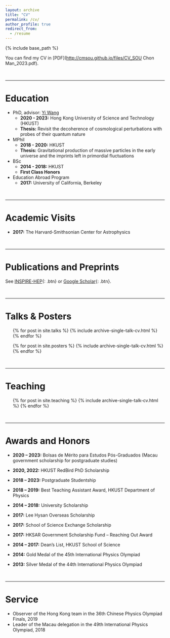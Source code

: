 ```yaml
---
layout: archive
title: "CV"
permalink: /cv/
author_profile: true
redirect_from:
  - /resume
---
```


{% include base_path %}

You can find my CV in [PDF](http://cmsou.github.io/files/CV_SOU Chon Man_2023.pdf).

<br>

---

Education
======
* PhD, advisor: [Yi Wang](https://phyw.people.ust.hk/)
  * **2020 - 2023:** Hong Kong University of Science and Technology (HKUST)
  * **Thesis:** Revisit the decoherence of cosmological perturbations with probes of their quantum nature
* MPhil
  * **2018 - 2020:** HKUST
  * **Thesis:** Gravitational production of massive particles in the early universe and the imprints left in primordial fluctuations
* BSc
  * **2014 - 2018:** HKUST
  * **First Class Honors**
* Education Abroad Program
  * **2017:** University of California, Berkeley

<br>

---

Academic Visits 
======
* **2017:** The Harvard-Smithsonian Center for Astrophysics 

<br>

---

Publications and Preprints
======
See [INSPIRE-HEP](https://inspirehep.net/authors/1512636){: .btn} or [Google Scholar](https://scholar.google.com/citations?user=YTBV9l4AAAAJ&hl=en){: .btn}.

<br>

---

Talks & Posters
======
  <ul>{% for post in site.talks %}
    {% include archive-single-talk-cv.html %}
  {% endfor %}</ul>

  <ul>{% for post in site.posters %}
    {% include archive-single-talk-cv.html %}
  {% endfor %}</ul>

<br>

---
  
Teaching
======
  <ul>{% for post in site.teaching %}
    {% include archive-single-talk-cv.html %}
  {% endfor %}</ul>

<br>

---

Awards and Honors
======
* **2020 – 2023:** Bolsas de Mérito para Estudos Pós-Graduados (Macau government scholarship for postgraduate studies)

* **2020, 2022:**	HKUST RedBird PhD Scholarship 

* **2018 – 2023:** Postgraduate Studentship 

* **2018 – 2019:**	Best Teaching Assistant Award, HKUST Department of Physics

* **2014 – 2018:**	University Scholarship 

* **2017:**	Lee Hysan Overseas Scholarship 

* **2017:**	School of Science Exchange Scholarship

* **2017:**	HKSAR Government Scholarship Fund – Reaching Out Award

* **2014 – 2017:**	Dean’s List, HKUST School of Science

* **2014:**	Gold Medal of the 45th International Physics Olympiad

* **2013:**	Silver Medal of the 44th International Physics Olympiad

<br>

---

Service
======
* Observer of the Hong Kong team in the 36th Chinese Physics Olympiad Finals, 2019
* Leader of the Macau delegation in the 49th International Physics Olympiad, 2018

